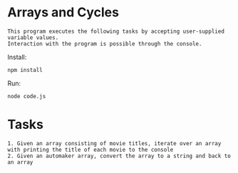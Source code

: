 # Arrays and Cycles
```
This program executes the following tasks by accepting user-supplied variable values.
Interaction with the program is possible through the console.
```
Install:
```
npm install
```
Run:
```
node code.js
```

# Tasks
```
1. Given an array consisting of movie titles, iterate over an array with printing the title of each movie to the console
2. Given an automaker array, convert the array to a string and back to an array
```
